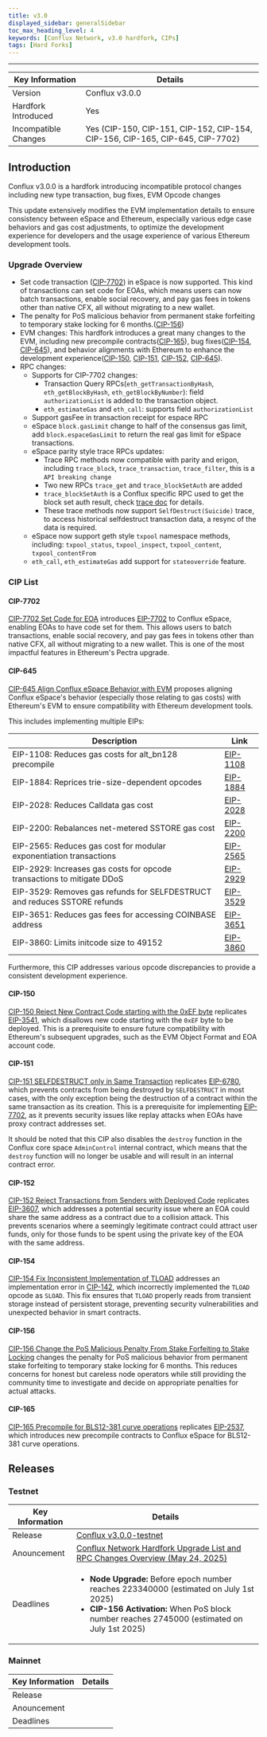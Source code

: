 ```yaml
---
title: v3.0
displayed_sidebar: generalSidebar
toc_max_heading_level: 4
keywords: [Conflux Network, v3.0 hardfork, CIPs]
tags: [Hard Forks]
---
```

---

| Key Information | Details |
| --- | --- |
| Version | Conflux v3.0.0 |
| Hardfork Introduced | Yes |
| Incompatible Changes | Yes (CIP-150, CIP-151, CIP-152, CIP-154, CIP-156, CIP-165, CIP-645, CIP-7702) |

## Introduction

Conflux v3.0.0 is a hardfork introducing incompatible protocol changes including new type transaction, bug fixes, EVM Opcode changes

This update extensively modifies the EVM implementation details to ensure consistency between eSpace and Ethereum, especially various edge case behaviors and gas cost adjustments, to optimize the development experience for developers and the usage experience of various Ethereum development tools.

### Upgrade Overview

- Set code transaction ([CIP-7702](https://github.com/Conflux-Chain/CIPs/blob/master/CIPs/cip-7702.md)) in eSpace is now supported. This kind of transactions can set code for EOAs, which means users can now batch transactions, enable social recovery, and pay gas fees in tokens other than native CFX, all without migrating to a new wallet.
- The penalty for PoS malicious behavior from permanent stake forfeiting to temporary stake locking for 6 months.([CIP-156](#cip-156))
- EVM changes: This hardfork introduces a great many changes to the EVM, including new precompile contracts([CIP-165](#cip-165)), bug fixes([CIP-154](#cip-154), [CIP-645](#cip-645)), and behavior alignments with Ethereum to enhance the development experience([CIP-150](#cip-150), [CIP-151](#cip-151), [CIP-152](#cip-152), [CIP-645](#cip-645)).
- RPC changes:
  - Supports for CIP-7702 changes:
    - Transaction Query RPCs(`eth_getTransactionByHash`, `eth_getBlockByHash`, `eth_getBlockByNumber`): field `authorizationList` is added to the transaction object.
    - `eth_estimateGas` and `eth_call`: supports field `authorizationList`
  - Support gasFee in transaction receipt for espace RPC
  - eSpace `block.gasLimit` change to half of the consensus gas limit, add `block.espaceGasLimit` to return the real gas limit for eSpace transactions.
  - eSpace parity style trace RPCs updates:
    - Trace RPC methods now compatible with parity and erigon, including `trace_block`, `trace_transaction`, `trace_filter`, this is a `API breaking change`
    - Two new RPCs `trace_get` and `trace_blockSetAuth` are added
    - `trace_blockSetAuth` is a Conflux specific RPC used to get the block set auth result, check [trace doc](https://github.com/Conflux-Chain/conflux-rust/blob/master/docs/transaction-trace/parity-style-trace.md#trace-setauth7702) for details.
    - These trace methods now support `SelfDestruct(Suicide)` trace, to access historical selfdestruct transaction data, a resync of the data is required.
  - eSpace now support geth style `txpool` namespace methods, including: `txpool_status`, `txpool_inspect`, `txpool_content`, `txpool_contentFrom`
  - `eth_call`, `eth_estimateGas` add support for `stateoverride` feature.


### CIP List

#### CIP-7702

[CIP-7702 Set Code for EOA](https://github.com/Conflux-Chain/CIPs/blob/master/CIPs/cip-7702.md) introduces [EIP-7702](https://eips.ethereum.org/EIPS/eip-7702) to Conflux eSpace, enabling EOAs to have code set for them. This allows users to batch transactions, enable social recovery, and pay gas fees in tokens other than native CFX, all without migrating to a new wallet. This is one of the most impactful features in Ethereum's Pectra upgrade.

#### CIP-645

[CIP-645 Align Conflux eSpace Behavior with EVM](https://github.com/Conflux-Chain/CIPs/blob/master/CIPs/cip-645.md) proposes aligning Conflux eSpace's behavior (especially those relating to gas costs) with Ethereum's EVM to ensure compatibility with Ethereum development tools.

This includes implementing multiple EIPs:

| Description | Link |
|-----------------------------------------------------------------------------|----------------------------------------------------------------------|
| EIP-1108: Reduces gas costs for alt_bn128 precompile | [EIP-1108](https://eips.ethereum.org/EIPS/eip-1108) |
| EIP-1884: Reprices trie-size-dependent opcodes | [EIP-1884](https://eips.ethereum.org/EIPS/eip-1884) |
| EIP-2028: Reduces Calldata gas cost | [EIP-2028](https://eips.ethereum.org/EIPS/eip-2028) |
| EIP-2200: Rebalances net-metered SSTORE gas cost | [EIP-2200](https://eips.ethereum.org/EIPS/eip-2200) |
| EIP-2565: Reduces gas cost for modular exponentiation transactions | [EIP-2565](https://eips.ethereum.org/EIPS/eip-2565) |
| EIP-2929: Increases gas costs for opcode transactions to mitigate DDoS | [EIP-2929](https://eips.ethereum.org/EIPS/eip-2929) |
| EIP-3529: Removes gas refunds for SELFDESTRUCT and reduces SSTORE refunds | [EIP-3529](https://eips.ethereum.org/EIPS/eip-3529) |
| EIP-3651: Reduces gas fees for accessing COINBASE address | [EIP-3651](https://eips.ethereum.org/EIPS/eip-3651) |
| EIP-3860: Limits initcode size to 49152 | [EIP-3860](https://eips.ethereum.org/EIPS/eip-3860) |

Furthermore, this CIP addresses various opcode discrepancies to provide a consistent development experience.

#### CIP-150

[CIP-150 Reject New Contract Code starting with the 0xEF byte](https://github.com/Conflux-Chain/CIPs/blob/master/CIPs/cip-150.md) replicates [EIP-3541](https://eips.ethereum.org/EIPS/eip-3541), which disallows new code starting with the `0xEF` byte to be deployed. This is a prerequisite to ensure future compatibility with Ethereum's subsequent upgrades, such as the EVM Object Format and EOA account code.

#### CIP-151

[CIP-151 SELFDESTRUCT only in Same Transaction](https://github.com/Conflux-Chain/CIPs/blob/master/CIPs/cip-151.md) replicates [EIP-6780](https://eips.ethereum.org/EIPS/eip-6780), which prevents contracts from being destroyed by `SELFDESTRUCT` in most cases, with the only exception being the destruction of a contract within the same transaction as its creation. This is a prerequisite for implementing [EIP-7702](https://eips.ethereum.org/EIPS/eip-7702), as it prevents security issues like replay attacks when EOAs have proxy contract addresses set.

It should be noted that this CIP also disables the `destroy` function in the Conflux core space `AdminControl` internal contract, which means that the `destroy` function will no longer be usable and will result in an internal contract error.

#### CIP-152

[CIP-152 Reject Transactions from Senders with Deployed Code](https://github.com/Conflux-Chain/CIPs/blob/master/CIPs/cip-152.md) replicates [EIP-3607](https://eips.ethereum.org/EIPS/eip-3607), which addresses a potential security issue where an EOA could share the same address as a contract due to a collision attack. This prevents scenarios where a seemingly legitimate contract could attract user funds, only for those funds to be spent using the private key of the EOA with the same address.

#### CIP-154

[CIP-154 Fix Inconsistent Implementation of TLOAD](https://github.com/Conflux-Chain/CIPs/blob/master/CIPs/cip-154.md) addresses an implementation error in [CIP-142](https://github.com/Conflux-Chain/CIPs/blob/master/CIPs/cip-142.md), which incorrectly implemented the `TLOAD` opcode as `SLOAD`. This fix ensures that `TLOAD` properly reads from transient storage instead of persistent storage, preventing security vulnerabilities and unexpected behavior in smart contracts.

#### CIP-156

[CIP-156 Change the PoS Malicious Penalty From Stake Forfeiting to Stake Locking](https://github.com/Conflux-Chain/CIPs/blob/master/CIPs/cip-156.md) changes the penalty for PoS malicious behavior from permanent stake forfeiting to temporary stake locking for 6 months. This reduces concerns for honest but careless node operators while still providing the community time to investigate and decide on appropriate penalties for actual attacks.

#### CIP-165

[CIP-165 Precompile for BLS12-381 curve operations](https://github.com/Conflux-Chain/CIPs/blob/master/CIPs/cip-165.md) replicates [EIP-2537](https://eips.ethereum.org/EIPS/eip-2537), which introduces new precompile contracts to Conflux eSpace for BLS12-381 curve operations.

## Releases

### Testnet

| Key Information | Details |
| --- | --- |
| Release | [Conflux v3.0.0-testnet](https://github.com/Conflux-Chain/conflux-rust/releases/tag/v3.0.0-testnet) |
| Anouncement | [Conflux Network Hardfork Upgrade List and RPC Changes Overview (May 24, 2025)](https://forum.conflux.fun/t/conflux-network-hardfork-upgrade-list-and-rpc-changes-overview-may-24-2025/22261) |
| Deadlines | <ul><li>**Node Upgrade:** Before epoch number reaches 223340000 (estimated on July 1st 2025)</li><li>**CIP-156 Activation:** When PoS block number reaches 2745000 (estimated on July 1st 2025)</li></ul> |

### Mainnet

| Key Information | Details |
| --- | --- |
| Release |  |
| Anouncement |  |
| Deadlines |  |
